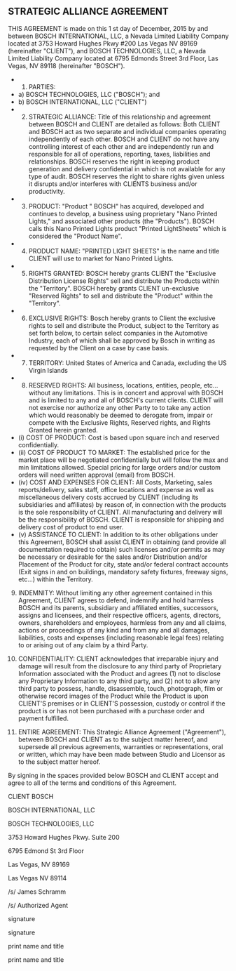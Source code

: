 ## STRATEGIC ALLIANCE AGREEMENT

THIS AGREEMENT is made on this 1 st day of December, 2015 by and between BOSCH INTERNATIONAL, LLC, a Nevada Limited Liability Company located at 3753 Howard Hughes Pkwy #200 Las Vegas NV 89169 (hereinafter "CLIENT"), and BOSCH TECHNOLOGIES, LLC, a Nevada Limited Liability Company located at 6795 Edmonds Street 3rd Floor, Las Vegas, NV 89118 (hereinafter "BOSCH").

- 1. PARTIES:
- a) BOSCH TECHNOLOGIES, LLC ("BOSCH"); and
- b) BOSCH INTERNATIONAL, LLC ("CLIENT")
- 2. STRATEGIC ALLIANCE: Title of this relationship and agreement between BOSCH and CLIENT are detailed as follows: Both CLIENT and BOSCH act as two separate and individual companies operating independently of each other. BOSCH and CLIENT do not have any controlling interest of each other and are independently run and responsible for all of operations, reporting, taxes, liabilities and relationships. BOSCH reserves the right in keeping product generation and delivery confidential in which is not available for any type of audit. BOSCH reserves the right to share rights given unless it disrupts and/or interferes with CLIENTS business and/or productivity.
- 3. PRODUCT: "Product " BOSCH" has acquired, developed and continues to develop, a business using proprietary "Nano Printed Lights," and associated other products (the "Products"). BOSCH calls this Nano Printed Lights product "Printed LightSheets" which is considered the "Product Name".
- 4. PRODUCT NAME: "PRINTED LIGHT SHEETS" is the name and title CLIENT will use to market for Nano Printed Lights.
- 5. RIGHTS GRANTED: BOSCH hereby grants CLIENT the "Exclusive Distribution License Rights" sell and distribute the Products within the "Territory". BOSCH hereby grants CLIENT un-exclusive "Reserved Rights" to sell and distribute the "Product" within the "Territory".
- 6. EXCLUSIVE RIGHTS: Bosch hereby grants to Client the exclusive rights to sell and distribute the Product, subject to the Territory as set forth below, to certain select companies in the Automotive Industry, each of which shall be approved by Bosch in writing as requested by the Client on a case by case basis.
- 7. TERRITORY: United States of America and Canada, excluding the US Virgin Islands
- 8. RESERVED RIGHTS: All business, locations, entities, people, etc... without any limitations. This is in concert and approval with BOSCH and is limited to any and all of BOSCH's current clients. CLIENT will not exercise nor authorize any other Party to to take any action which would reasonably be deemed to derogate from, impair or compete with the Exclusive Rights, Reserved rights, and Rights Granted herein granted.
- (i) COST OF PRODUCT: Cost is based upon square inch and reserved confidentially.
- (ii) COST OF PRODUCT TO MARKET: The established price for the market place will be negotiated confidentially but will follow the max and min limitations allowed. Special pricing for large orders and/or custom orders will need written approval (email) from BOSCH.
- (iv) COST AND EXPENSES FOR CLIENT: All Costs, Marketing, sales reports/delivery, sales staff, office locations and expense as well as miscellaneous delivery costs accrued by CLIENT (including its subsidiaries and affiliates) by reason of, in connection with the products is the sole responsibility of CLIENT. All manufacturing and delivery will be the responsibility of BOSCH. CLIENT is responsible for shipping and delivery cost of product to end user.
- (v) ASSISTANCE TO CLIENT: In addition to its other obligations under this Agreement, BOSCH shall assist CLIENT in obtaining (and provide all documentation required to obtain) such licenses and/or permits as may be necessary or desirable for the sales and/or Distribution and/or Placement of the Product for city, state and/or federal contract accounts (Exit signs in and on buildings, mandatory safety fixtures, freeway signs, etc...) within the Territory.

9. INDEMNITY: Without limiting any other agreement contained in this Agreement, CLIENT agrees to defend, indemnify and hold harmless BOSCH and its parents, subsidiary and affiliated entities, successors, assigns and licensees, and their respective officers, agents, directors, owners, shareholders and employees, harmless from any and all claims, actions or proceedings of any kind and from any and all damages, liabilities, costs and expenses (including reasonable legal fees) relating to or arising out of any claim by a third Party.

10. CONFIDENTIALITY: CLIENT acknowledges that irreparable injury and damage will result from the disclosure to any third party of Proprietary Information associated with the Product and agrees (1) not to disclose any Proprietary Information to any third party, and (2) not to allow any third party to possess, handle, disassemble, touch, photograph, film or otherwise record images of the Product while the Product is upon CLIENT'S premises or in CLIENT'S possession, custody or control if the product is or has not been purchased with a purchase order and payment fulfilled.

11. ENTIRE AGREEMENT: This Strategic Alliance Agreement ("Agreement"), between BOSCH and CLIENT as to the subject matter hereof, and supersede all previous agreements, warranties or representations, oral or written, which may have been made between Studio and Licensor as to the subject matter hereof.

By signing in the spaces provided below BOSCH and CLIENT accept and agree to all of the terms and conditions of this Agreement.

CLIENT BOSCH

BOSCH INTERNATIONAL, LLC

BOSCH TECHNOLOGIES, LLC

3753 Howard Hughes Pkwy. Suite 200

6795 Edmond St 3rd Floor

Las Vegas, NV 89169

Las Vegas NV 89114

/s/ James Schramm

/s/ Authorized Agent

signature

signature

print name and title

print name and title